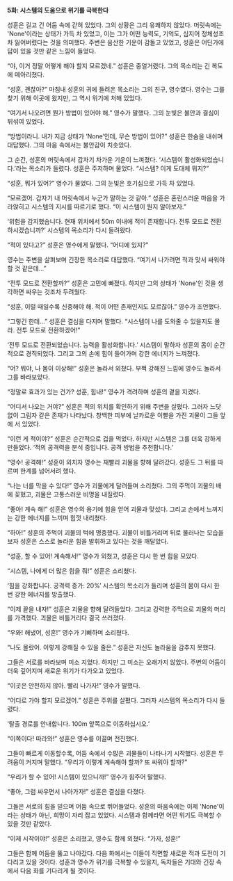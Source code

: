 **5화: 시스템의 도움으로 위기를 극복한다**

성훈은 길고 긴 어둠 속에 갇혀 있었다. 그의 상황은 그리 유쾌하지 않았다. 머릿속에는 'None'이라는 상태가 가득 차 있었고, 이는 그가 어떤 능력도, 기억도, 심지어 정체성조차 잃어버렸다는 것을 의미했다. 주변은 음산한 기운이 감돌고 있었고, 성훈은 어딘가에 답이 있을 것만 같은 느낌이 들었다.

“야, 이거 정말 어떻게 해야 할지 모르겠네.” 성훈은 중얼거렸다. 그의 목소리는 긴 복도에 메아리쳤다.

“성훈, 괜찮아?” 마침내 성훈의 귀에 들려온 목소리는 그의 친구, 영수였다. 영수는 그를 찾기 위해 이곳에 왔지만, 그 역시 위기에 처해 있었다.

“여기서 나오려면 뭔가 방법이 있어야 해.” 영수가 말했다. 그의 눈빛은 불안과 결심이 뒤섞여 있었다.

“방법이라니. 내가 지금 상태가 ‘None’인데, 무슨 방법이 있어?” 성훈은 한숨을 내쉬며 대답했다. 그의 마음 속에서는 불안감이 치솟았다.

그 순간, 성훈의 머릿속에서 갑자기 차가운 기운이 느껴졌다. ‘시스템이 활성화되었습니다.’라는 목소리가 들렸다. 성훈은 주저하며 물었다. “시스템? 이게 도대체 뭐지?”

“성훈, 뭐가 있어?” 영수가 물었다. 그의 눈빛은 호기심으로 가득 차 있었다.

“모르겠어. 갑자기 내 머릿속에서 누군가 말하는 것 같아.” 성훈은 혼란스러운 마음을 가라앉히고 시스템의 지시를 따르기로 했다. “이 시스템이 뭔지 알아보자.”

‘위험을 감지했습니다. 현재 위치에서 50m 이내에 적이 존재합니다. 전투 모드로 전환하시겠습니까?’ 시스템의 목소리가 다시 들려왔다.

“적이 있다고?” 성훈은 영수에게 말했다. “어디에 있지?”

영수는 주변을 살펴보며 긴장한 목소리로 대답했다. “여기서 나가려면 적과 맞서 싸워야 할 것 같은데…”

“전투 모드로 전환할까?” 성훈은 고민에 빠졌다. 하지만 그의 상태가 'None'인 것을 생각하면 싸우는 것조차 두려웠다.

“성훈, 이럴 때일수록 신중해야 해. 적이 어떤 존재인지도 모르잖아.” 영수가 조언했다.

“그렇긴 한데…” 성훈은 결심을 다지며 말했다. “시스템이 나를 도와줄 수 있을지도 몰라. 전투 모드로 전환하겠어!”

‘전투 모드로 전환되었습니다. 능력을 활성화합니다.’ 시스템이 말하자 성훈의 몸이 순간적으로 경직되었다. 그리고 그의 손에 힘이 들어가며 강한 에너지가 느껴졌다.

“어? 뭐야, 나 몸이 이상해!” 성훈은 놀라서 외쳤다. 부쩍 강해진 느낌에 영수도 놀라서 그를 바라보았다.

“정말로 효과가 있는 건가? 성훈, 힘내!” 영수가 격려하며 성훈의 곁을 지켰다.

“어디서 나오는 거야?” 성훈은 적의 위치를 확인하기 위해 주변을 살폈다. 그러자 느닷없이 그림자 같은 존재가 나타났다. 창백한 피부에 날카로운 이빨을 가진 괴물이 그들 앞에 서 있었다.

“이런 게 적이야?” 성훈은 순간적으로 겁을 먹었다. 하지만 시스템은 그를 더욱 강하게 만들었다. ‘적의 공격력을 분석 중입니다. 공격 방법을 추천합니다.’

“영수! 공격해!” 성훈이 외치자 영수는 재빨리 괴물을 향해 달려갔다. 성훈도 그 뒤를 따르며 한계를 넘어서려 했다.

“나는 너를 막을 수 있다!” 영수가 괴물에게 달려들며 소리쳤다. 그의 주먹이 괴물의 배에 꽂혔고, 괴물은 고통스러운 비명을 내질렀다.

“좋아! 계속 해!” 성훈은 영수의 용기에 힘을 얻어 괴물과 맞섰다. 그리고 손에서 느껴지는 강한 에너지를 느끼며 힘껏 내리쳤다.

“하아!” 성훈의 주먹이 괴물의 턱에 명중했다. 괴물이 비틀거리며 뒤로 물러나는 모습을 보자 성훈은 스스로 놀라운 힘을 발휘하고 있다는 것을 깨달았다.

“성훈, 할 수 있어! 계속해서!” 영수가 외쳤고, 성훈은 다시 한 번 힘을 모았다.

“시스템, 나에게 더 많은 힘을 줘!” 성훈은 소리쳤다.

‘힘을 강화합니다. 공격력 증가: 20%’ 시스템의 목소리가 들리며 성훈의 몸이 다시 한 번 강한 에너지를 방출했다.

“이제 끝을 내자!” 성훈은 괴물을 향해 달려들었다. 그리고 강력한 주먹으로 괴물의 머리를 가격했다. 괴물은 비틀거리다 결국 쓰러졌다.

“우와! 해냈어, 성훈!” 영수가 기뻐하며 소리쳤다.

“나도 몰랐어. 이렇게 강해질 수 있을 줄은.” 성훈은 자신도 놀라움을 감추지 못했다.

그들은 서로를 바라보며 미소 지었다. 하지만 그 미소는 오래가지 않았다. 주변의 어둠이 더욱 깊어지며 새로운 위기가 다가오고 있었다.

“이곳은 안전하지 않아. 빨리 나가자!” 영수가 말했다.

“어디로 가야 할지 모르겠어.” 성훈은 주위를 살폈다. 그러자 시스템의 목소리가 다시 들렸다.

‘탈출 경로를 안내합니다. 100m 앞쪽으로 이동하십시오.’

“이쪽이다! 따라와!” 성훈은 영수를 이끌며 전진했다.

그들이 빠르게 이동할수록, 어둠 속에서 수많은 괴물들이 나타나기 시작했다. 성훈은 두려움이 커지며 말했다. “우리가 이렇게 계속해야 할까? 또 싸워야 할까?”

“우리가 할 수 있어! 시스템이 있으니까!” 영수가 힘주어 말했다.

“좋아, 그럼 싸우면서 나아가자!” 성훈은 결심을 다졌다.

그들은 서로의 힘을 믿으며 어둠 속으로 뛰어들었다. 성훈의 마음속에는 이제 'None'이라는 상태가 아닌, 희망이 자리 잡고 있었다. 시스템과 함께라면 어떤 위기도 극복할 수 있을 것만 같았다.

“이제 시작이야!” 성훈은 소리쳤고, 영수도 함께 외쳤다. “가자, 성훈!”

그들은 함께 어둠을 뚫고 나아갔다. 다음 화에서는 이들이 직면할 새로운 적과 도전이 기다리고 있을 것이다. 성훈과 영수가 위기를 극복할 수 있을지, 독자들은 기대와 긴장 속에서 다음 화를 기다리게 될 것이다.